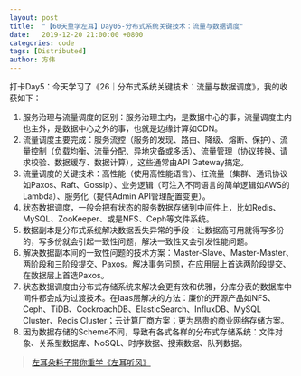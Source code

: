 ```yaml
---
layout: post
title:  "【60天重学左耳】Day05-分布式系统关键技术：流量与数据调度"
date:   2019-12-20 21:00:00 +0800
categories: code
tags: [Distributed]
author: 方伟
---
```


打卡Day5：今天学习了《26｜分布式系统关键技术：流量与数据调度》，我的收获如下：

1. 服务治理与流量调度的区别：服务治理主内，是数据中心的事，流量调度主内也主外，是数据中心之外的事，也就是边缘计算如CDN。
2. 流量调度主要完成：服务流控（服务的发现、路由、降级、熔断、保护）、流量控制（负载均衡、流量分配、异地灾备或多活）、流量管理（协议转换、请求校验、数据缓存、数据计算），这些通常由API Gateway搞定。
3. 流量调度的关键技术：高性能（使用高性能语言）、扛流量（集群、通讯协议如Paxos、Raft、Gossip）、业务逻辑（可注入不同语言的简单逻辑如AWS的Lambda）、服务化（提供Admin API管理配置变更）。
4. 状态数据调度，一般会把有状态的服务数据存储到中间件上，比如Redis、MySQL、ZooKeeper、或是NFS、Ceph等文件系统。
5. 数据副本是分布式系统解决数据丢失异常的手段：让数据高可用就得写多份的，写多份就会引起一致性问题，解决一致性又会引发性能问题。
6. 解决数据副本间的一致性问题的技术方案：Master-Slave、Master-Master、两阶段和三阶段提交、Paxos。解决事务问题，在应用层上首选两阶段提交、在数据层上首选Paxos。
7. 状态数据调度由分布式存储系统来解决会更有效和优雅，分库分表的数据库中间件都会成为过渡技术。在Iaas层解决的方法：廉价的开源产品如NFS、Ceph、TiDB、CockroachDB、ElasticSearch、InfluxDB、MySQL Cluster、Redis Cluster；云计算厂商方案；更为昂贵的商业网络存储方案。
8. 因为数据存储的Scheme不同，导致有各式各样的分布式存储系统：文件对象、关系型数据库、NoSQL、时序数据、搜索数据、队列数据。

> [左耳朵耗子带你重学《左耳听风》](https://time.geekbang.org/column/article/177414?utm_term=zeusL3AA0&utm_source=wechat&utm_medium=chongxuedaka)



